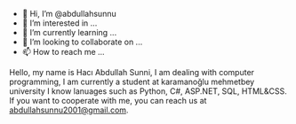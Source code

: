 - 👋 Hi, I’m @abdullahsunnu
- 👀 I’m interested in ...
- 🌱 I’m currently learning ...
- 💞️ I’m looking to collaborate on ...
- 📫 How to reach me ...

<!---
abdullahsunnu/abdullahsunnu is a ✨ special ✨ repository because its `README.md` (this file) appears on your GitHub profile.
You can click the Preview link to take a look at your changes
--->

Hello, my name is Hacı Abdullah Sunni, I am dealing with computer programming, I am currently a student at karamanoğlu mehmetbey university 
I know lanuages such as Python, C#, ASP.NET, SQL, HTML&CSS. If you want to cooperate with me, you can reach us at abdullahsunnu2001@gmail.com.
